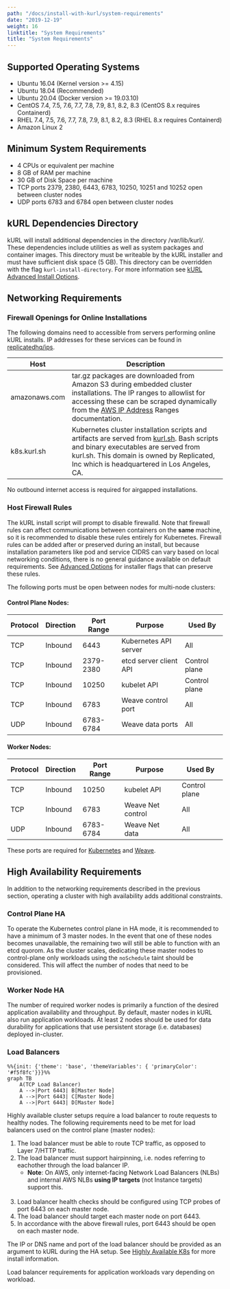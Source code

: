 ```yaml
---
path: "/docs/install-with-kurl/system-requirements"
date: "2019-12-19"
weight: 16
linktitle: "System Requirements"
title: "System Requirements"
---
```


## Supported Operating Systems

* Ubuntu 16.04 (Kernel version >= 4.15)
* Ubuntu 18.04 (Recommended)
* Ubuntu 20.04 (Docker version >= 19.03.10)
* CentOS 7.4, 7.5, 7.6, 7.7, 7.8, 7.9, 8.1, 8.2, 8.3 (CentOS 8.x requires Containerd)
* RHEL 7.4, 7.5, 7.6, 7.7, 7.8, 7.9, 8.1, 8.2, 8.3 (RHEL 8.x requires Containerd)
* Amazon Linux 2

## Minimum System Requirements

* 4 CPUs or equivalent per machine
* 8 GB of RAM per machine
* 30 GB of Disk Space per machine
* TCP ports 2379, 2380, 6443, 6783, 10250, 10251 and 10252 open between cluster nodes
* UDP ports 6783 and 6784 open between cluster nodes

## kURL Dependencies Directory

kURL will install additional dependencies in the directory /var/lib/kurl/.
These dependencies include utilities as well as system packages and container images.
This directory must be writeable by the kURL installer and must have sufficient disk space (5 GB).
This directory can be overridden with the flag `kurl-install-directory`.
For more information see [kURL Advanced Install Options](/docs/install-with-kurl/advanced-options).
## Networking Requirements
### Firewall Openings for Online Installations

The following domains need to accessible from servers performing online kURL installs. 
IP addresses for these services can be found in [replicatedhq/ips](https://github.com/replicatedhq/ips/blob/master/ip_addresses.json).

| Host          | Description                                                                                                                                                                                                                                                                                      |
|---------------|--------------------------------------------------------------------------------------------------------------------------------------------------------------------------------------------------------------------------------------------------------------------------------------------------|
| amazonaws.com | tar.gz packages are downloaded from Amazon S3 during embedded cluster installations. The IP ranges to allowlist for accessing these can be scraped dynamically from the [AWS IP Address](https://docs.aws.amazon.com/general/latest/gr/aws-ip-ranges.html#aws-ip-download) Ranges documentation. |
| k8s.kurl.sh   | Kubernetes cluster installation scripts and artifacts are served from [kurl.sh](https://kurl.sh). Bash scripts and binary executables are served from kurl.sh. This domain is owned by Replicated, Inc which is headquartered in Los Angeles, CA.                                                |

No outbound internet access is required for airgapped installations.
### Host Firewall Rules

The kURL install script will prompt to disable firewalld. 
Note that firewall rules can affect communications between containers on the **same** machine, so it is recommended to disable these rules entirely for Kubernetes.
Firewall rules can be added after or preserved during an install, but because installation parameters like pod and service CIDRS can vary based on local networking conditions, there is no general guidance available on default requirements. 
See [Advanced Options](/docs/install-with-kurl/advanced-options) for installer flags that can preserve these rules.

The following ports must be open between nodes for multi-node clusters:

#### Control Plane Nodes:

| Protocol | Direction | Port Range | Purpose                 | Used By       |
| -------  | --------- | ---------- | ----------------------- | ------------- |
| TCP      | Inbound   | 6443       | Kubernetes API server   | All           |
| TCP      | Inbound   | 2379-2380  | etcd server client API  | Control plane |
| TCP      | Inbound   | 10250      | kubelet API             | Control plane |
| TCP      | Inbound   | 6783       | Weave control port      | All           |
| UDP      | Inbound   | 6783-6784  | Weave data ports        | All           |

#### Worker Nodes:

| Protocol | Direction | Port Range | Purpose                 | Used By       |
| -------  | --------- | ---------- | ----------------------- | ------------- |
| TCP      | Inbound   | 10250      | kubelet API             | Control plane |
| TCP      | Inbound   | 6783       | Weave Net control       | All           |
| UDP      | Inbound   | 6783-6784  | Weave Net data          | All           |

These ports are required for [Kubernetes](https://kubernetes.io/docs/setup/production-environment/tools/kubeadm/install-kubeadm/#control-plane-node-s) and [Weave](https://www.weave.works/docs/net/latest/faq/#ports).

## High Availability Requirements

In addition to the networking requirements described in the previous section, operating a cluster with high availability adds additional constraints.

### Control Plane HA

To operate the Kubernetes control plane in HA mode, it is recommended to have a minimum of 3 master nodes. 
In the event that one of these nodes becomes unavailable, the remaining two will still be able to function with an etcd quorom. 
As the cluster scales, dedicating these master nodes to control-plane only workloads using the `noSchedule` taint should be considered.
This will affect the number of nodes that need to be provisioned.

### Worker Node HA

The number of required worker nodes is primarily a function of the desired application availability and throughput.
By default, master nodes in kURL also run application workloads. 
At least 2 nodes should be used for data durability for applications that use persistent storage (i.e. databases) deployed in-cluster.

### Load Balancers

```mermaid
%%{init: {'theme': 'base', 'themeVariables': { 'primaryColor': '#f5f8fc'}}}%%
graph TB
    A(TCP Load Balancer)
    A -->|Port 6443| B[Master Node]
    A -->|Port 6443| C[Master Node]
    A -->|Port 6443| D[Master Node]
```

Highly available cluster setups require a load balancer to route requests to healthy nodes. 
The following requirements need to be met for load balancers used on the control plane (master nodes):
1. The load balancer must be able to route TCP traffic, as opposed to Layer 7/HTTP traffic.
1. The load balancer must support hairpinning, i.e. nodes referring to eachother through the load balancer IP.
    * **Note**: On AWS, only internet-facing Network Load Balancers (NLBs) and internal AWS NLBs **using IP targets** (not Instance targets) support this.<br /><br />
1. Load balancer health checks should be configured using TCP probes of port 6443 on each master node.
1. The load balancer should target each master node on port 6443.
1. In accordance with the above firewall rules, port 6443 should be open on each master node.

The IP or DNS name and port of the load balancer should be provided as an argument to kURL during the HA setup. 
See [Highly Available K8s](/docs/install-with-kurl/#highly-available-k8s-ha) for more install information.

Load balancer requirements for application workloads vary depending on workload.
